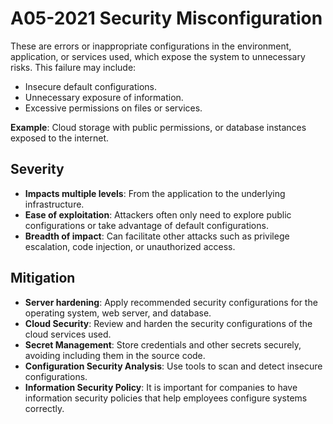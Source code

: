 # A05-2021 Security Misconfiguration
These are errors or inappropriate configurations in the environment, application, or services used, which expose the system to unnecessary risks. This failure may include:
- Insecure default configurations.
- Unnecessary exposure of information.
- Excessive permissions on files or services.

**Example**: Cloud storage with public permissions, or database instances exposed to the internet.

## Severity
- **Impacts multiple levels**: From the application to the underlying infrastructure.
- **Ease of exploitation**: Attackers often only need to explore public configurations or take advantage of default configurations.
- **Breadth of impact**: Can facilitate other attacks such as privilege escalation, code injection, or unauthorized access.

## Mitigation
- **Server hardening**: Apply recommended security configurations for the operating system, web server, and database.
- **Cloud Security**: Review and harden the security configurations of the cloud services used.
- **Secret Management**: Store credentials and other secrets securely, avoiding including them in the source code.
- **Configuration Security Analysis**: Use tools to scan and detect insecure configurations.
- **Information Security Policy**: It is important for companies to have information security policies that help employees configure systems correctly.